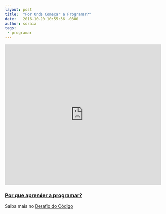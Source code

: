 ```yaml
---
layout: post
title:  "Por Onde Começar a Programar?"
date:   2016-10-20 10:55:36 -0300
author: soraia
tags: 
 - programar
---
```


<iframe 
  width="100%" 
  height="455" 
  src="http://www.youtube.com/embed/i2iPXwS8Vgc?&autoplay=1&autohide=1&modestbranding=0&showinfo=0&ap=%2526fmt%3D22" 
  frameborder="0" 
  allowfullscreen>
</iframe>

### [Por que aprender a programar?](por-que-aprender-programar)

Saiba mais no [Desafio do Código](http://desafiodocodigo.com.br)